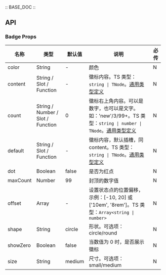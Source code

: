 :: BASE_DOC ::

## API
### Badge Props

名称 | 类型 | 默认值 | 说明 | 必传
-- | -- | -- | -- | --
color | String | - | 颜色 | N
content | String / Slot / Function | - | 徽标内容。TS 类型：`string \| TNode`。[通用类型定义](https://github.com/Tencent/tdesign-vue-next/blob/develop/packages/components/common.ts) | N
count | String / Number / Slot / Function | 0 | 徽标右上角内容。可以是数字，也可以是文字。如：'new'/3/99+。TS 类型：`string \| number \| TNode`。[通用类型定义](https://github.com/Tencent/tdesign-vue-next/blob/develop/packages/components/common.ts) | N
default | String / Slot / Function | - | 徽标内容，默认插槽，同 content。TS 类型：`string \| TNode`。[通用类型定义](https://github.com/Tencent/tdesign-vue-next/blob/develop/packages/components/common.ts) | N
dot | Boolean | false | 是否为红点 | N
maxCount | Number | 99 | 封顶的数字值 | N
offset | Array | - | 设置状态点的位置偏移，示例：[-10, 20] 或 ['10em', '8rem']。TS 类型：`Array<string \| number>` | N
shape | String | circle | 形状。可选项：circle/round | N
showZero | Boolean | false | 当数值为 0 时，是否展示徽标 | N
size | String | medium | 尺寸。可选项：small/medium | N
